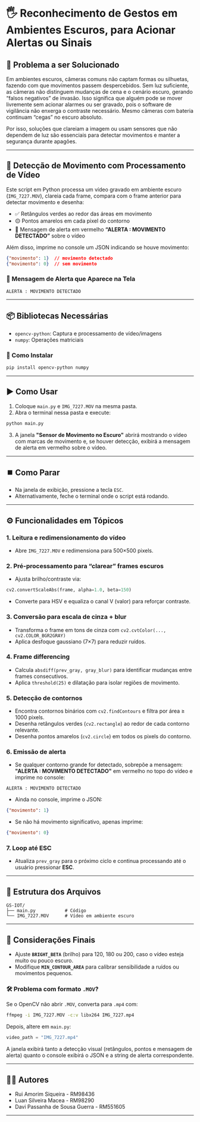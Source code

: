 # 🖐️ Reconhecimento de Gestos em Ambientes Escuros, para Acionar Alertas ou Sinais

## 📌 Problema a ser Solucionado

Em ambientes escuros, câmeras comuns não captam formas ou silhuetas, fazendo com que movimentos passem despercebidos.
Sem luz suficiente, as câmeras não distinguem mudanças de cena e o cenário escuro, gerando “falsos negativos” de invasão.
Isso significa que alguém pode se mover livremente sem acionar alarmes ou ser gravado, pois o software de vigilância não enxerga o contraste necessário.
Mesmo câmeras com bateria continuam “cegas” no escuro absoluto.

Por isso, soluções que clareiam a imagem ou usam sensores que não dependem de luz são essenciais para detectar movimentos e manter a segurança durante apagões.

---

## 🎥 Detecção de Movimento com Processamento de Vídeo

Este script em Python processa um vídeo gravado em ambiente escuro (`IMG_7227.MOV`), clareia cada frame, compara com o frame anterior para detectar movimento e desenha:

* ✅ Retângulos verdes ao redor das áreas em movimento
* 🟡 Pontos amarelos em cada pixel do contorno
* 🚨 Mensagem de alerta em vermelho **“ALERTA : MOVIMENTO DETECTADO”** sobre o vídeo

Além disso, imprime no console um JSON indicando se houve movimento:

```json
{"movimento": 1}  // movimento detectado
{"movimento": 0}  // sem movimento
```

### 🛑 Mensagem de Alerta que Aparece na Tela

```
ALERTA : MOVIMENTO DETECTADO
```

---

## 📦 Bibliotecas Necessárias

* `opencv-python`: Captura e processamento de vídeo/imagens
* `numpy`: Operações matriciais

### 🔧 Como Instalar

```bash
pip install opencv-python numpy
```

---

## ▶️ Como Usar

1. Coloque `main.py` e `IMG_7227.MOV` na mesma pasta.
2. Abra o terminal nessa pasta e execute:

```bash
python main.py
```

3. A janela **"Sensor de Movimento no Escuro"** abrirá mostrando o vídeo com marcas de movimento e, se houver detecção, exibirá a mensagem de alerta em vermelho sobre o vídeo.

---

## ⏹️ Como Parar

* Na janela de exibição, pressione a tecla `ESC`.
* Alternativamente, feche o terminal onde o script está rodando.

---

## ⚙️ Funcionalidades em Tópicos

### 1. **Leitura e redimensionamento do vídeo**

* Abre `IMG_7227.MOV` e redimensiona para 500×500 pixels.

### 2. **Pré-processamento para “clarear” frames escuros**

* Ajusta brilho/contraste via:

```python
cv2.convertScaleAbs(frame, alpha=1.0, beta=150)
```

* Converte para HSV e equaliza o canal V (valor) para reforçar contraste.

### 3. **Conversão para escala de cinza + blur**

* Transforma o frame em tons de cinza com `cv2.cvtColor(..., cv2.COLOR_BGR2GRAY)`
* Aplica desfoque gaussiano (7×7) para reduzir ruídos.

### 4. **Frame differencing**

* Calcula `absdiff(prev_gray, gray_blur)` para identificar mudanças entre frames consecutivos.
* Aplica `threshold(25)` e dilatação para isolar regiões de movimento.

### 5. **Detecção de contornos**

* Encontra contornos binários com `cv2.findContours` e filtra por área ≥ 1000 pixels.
* Desenha retângulos verdes (`cv2.rectangle`) ao redor de cada contorno relevante.
* Desenha pontos amarelos (`cv2.circle`) em todos os pixels do contorno.

### 6. **Emissão de alerta**

* Se qualquer contorno grande for detectado, sobrepõe a mensagem:
  **"ALERTA : MOVIMENTO DETECTADO"** em vermelho no topo do vídeo
  e imprime no console:

```
ALERTA : MOVIMENTO DETECTADO
```

* Ainda no console, imprime o JSON:

```json
{"movimento": 1}
```

* Se não há movimento significativo, apenas imprime:

```json
{"movimento": 0}
```

### 7. **Loop até ESC**

* Atualiza `prev_gray` para o próximo ciclo e continua processando até o usuário pressionar **ESC**.

---

## 📁 Estrutura dos Arquivos

```
GS-IOT/
├── main.py           # Código
└── IMG_7227.MOV      # Vídeo em ambiente escuro
```

---

## 📝 Considerações Finais

* Ajuste **`BRIGHT_BETA`** (brilho) para 120, 180 ou 200, caso o vídeo esteja muito ou pouco escuro.
* Modifique **`MIN_CONTOUR_AREA`** para calibrar sensibilidade a ruídos ou movimentos pequenos.

### 🛠️ Problema com formato `.MOV`?

Se o OpenCV não abrir `.MOV`, converta para `.mp4` com:

```bash
ffmpeg -i IMG_7227.MOV -c:v libx264 IMG_7227.mp4
```

Depois, altere em `main.py`:

```python
video_path = "IMG_7227.mp4"
```

A janela exibirá tanto a detecção visual (retângulos, pontos e mensagem de alerta) quanto o console exibirá o JSON e a string de alerta correspondente.

---

## 👨‍💻 Autores

* Rui Amorim Siqueira - RM98436
* Luan Silveira Macea - RM98290
* Davi Passanha de Sousa Guerra - RM551605

---
